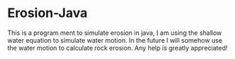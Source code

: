 # Erosion-Java

This is a program ment to simulate erosion in java, I am using the shallow water equation to simulate water motion. In the future I will somehow use the water motion to calculate rock erosion. Any help is greatly appreciated!
